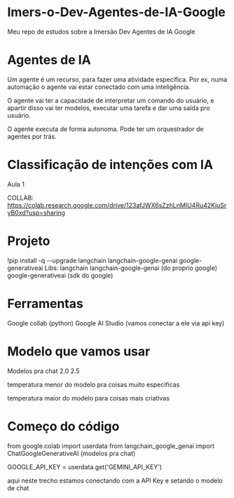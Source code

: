 # Imers-o-Dev-Agentes-de-IA-Google
Meu repo de estudos sobre a Imersão Dev Agentes de IA Google

# Agentes de IA
Um agente é um recurso, para fazer uma atividade específica. 
Por ex, numa automação o agente vai estar conectado com uma inteligência. 

O agente vai ter a capacidade de interpretar um comando do usuário, e apartir disso vai ter modelos, executar uma tarefa e dar uma saída pro usuário.

O agente executa de forma autonoma. 
Pode ter um orquestrador de agentes por trás. 

# Classificação de intenções com IA
Aula 1

COLLAB: https://colab.research.google.com/drive/123afJWX6sZzhLnMIU4Ru42KjuSryB0xd?usp=sharing

# Projeto

!pip install -q --upgrade langchain langchain-google-genai google-generativeai
Libs: 
langchain
langchain-google-genai (do proprio google)
google-generativeai (sdk do google)

# Ferramentas
Google collab (python)
Google AI Studio (vamos conectar a ele via api key)


# Modelo que vamos usar
Modelos pra chat 
2.0
2.5

temperatura menor do modelo
pra coisas muito especificas

temperatura maior do modelo
para coisas mais criativas


# Começo do código
from google.colab import userdata
from langchain_google_genai import ChatGoogleGenerativeAI (modelos pra chat)

GOOGLE_API_KEY = userdata.get('GEMINI_API_KEY')

aqui neste trecho estamos conectando com a API Key e setando o modelo de chat

